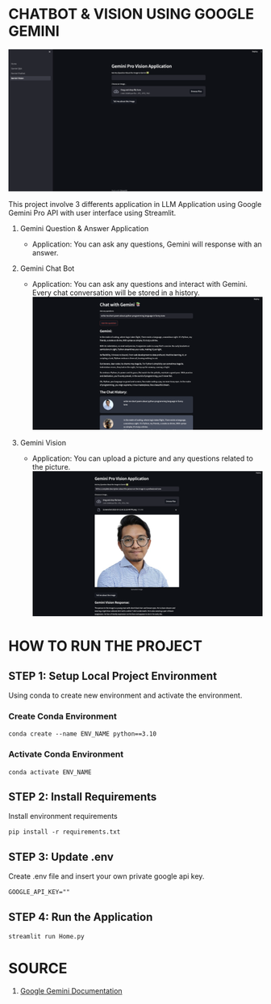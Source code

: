 # CHATBOT & VISION USING GOOGLE GEMINI

![main_img](img/gemini_streamlit.png)

This project involve 3 differents application in LLM Application using Google Gemini Pro API with user interface using Streamlit.

1. Gemini Question & Answer Application

   - Application: You can ask any questions, Gemini will response with an answer.

2. Gemini Chat Bot

   - Application: You can ask any questions and interact with Gemini. Every chat conversation will be stored in a history.
     ![main_img](img/gemini_chat.png)

3. Gemini Vision
   - Application: You can upload a picture and any questions related to the picture.
     ![main_img](img/gemini_vision.png)

# HOW TO RUN THE PROJECT

## STEP 1: Setup Local Project Environment

Using conda to create new environment and activate the environment.

### Create Conda Environment

```
conda create --name ENV_NAME python==3.10
```

### Activate Conda Environment

```
conda activate ENV_NAME
```

## STEP 2: Install Requirements

Install environment requirements

```
pip install -r requirements.txt
```

## STEP 3: Update .env

Create .env file and insert your own private google api key.

```
GOOGLE_API_KEY=""
```

## STEP 4: Run the Application

```
streamlit run Home.py
```

# SOURCE

1.  [Google Gemini Documentation](https://ai.google.dev/tutorials/python_quickstart#chat_conversations)
